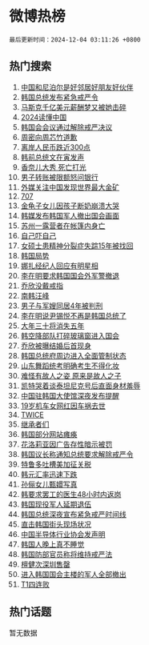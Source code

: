 # 微博热榜

`最后更新时间：2024-12-04 03:11:26 +0800`

## 热门搜索

1. [中国和尼泊尔是好邻居好朋友好伙伴](https://m.weibo.cn/search?containerid=100103type%3D1%26t%3D10%26q%3D%23%E4%B8%AD%E5%9B%BD%E5%92%8C%E5%B0%BC%E6%B3%8A%E5%B0%94%E6%98%AF%E5%A5%BD%E9%82%BB%E5%B1%85%E5%A5%BD%E6%9C%8B%E5%8F%8B%E5%A5%BD%E4%BC%99%E4%BC%B4%23&stream_entry_id=51&isnewpage=1&extparam=seat%3D1%26pos%3D0%26c_type%3D51%26cate%3D10103%26filter_type%3Drealtimehot%26q%3D%2523%25E4%25B8%25AD%25E5%259B%25BD%25E5%2592%258C%25E5%25B0%25BC%25E6%25B3%258A%25E5%25B0%2594%25E6%2598%25AF%25E5%25A5%25BD%25E9%2582%25BB%25E5%25B1%2585%25E5%25A5%25BD%25E6%259C%258B%25E5%258F%258B%25E5%25A5%25BD%25E4%25BC%2599%25E4%25BC%25B4%2523%26dgr%3D0%26stream_entry_id%3D51%26display_time%3D1733253085%26pre_seqid%3D173325308519104151570147)
1. [韩国总统发布紧急戒严令](https://m.weibo.cn/search?containerid=100103type%3D1%26t%3D10%26q%3D%23%E9%9F%A9%E5%9B%BD%E6%80%BB%E7%BB%9F%E5%8F%91%E5%B8%83%E7%B4%A7%E6%80%A5%E6%88%92%E4%B8%A5%E4%BB%A4%23&stream_entry_id=31&isnewpage=1&extparam=seat%3D1%26lcate%3D5001%26cate%3D5001%26q%3D%2523%25E9%259F%25A9%25E5%259B%25BD%25E6%2580%25BB%25E7%25BB%259F%25E5%258F%2591%25E5%25B8%2583%25E7%25B4%25A7%25E6%2580%25A5%25E6%2588%2592%25E4%25B8%25A5%25E4%25BB%25A4%2523%26dgr%3D0%26stream_entry_id%3D31%26flag%3D16%26c_type%3D31%26band_rank%3D1%26realpos%3D1%26filter_type%3Drealtimehot%26pos%3D0%26display_time%3D1733253085%26pre_seqid%3D173325308519104151570147)
1. [马斯克千亿美元薪酬梦又被她击碎](https://m.weibo.cn/search?containerid=100103type%3D1%26t%3D10%26q%3D%23%E9%A9%AC%E6%96%AF%E5%85%8B%E5%8D%83%E4%BA%BF%E7%BE%8E%E5%85%83%E8%96%AA%E9%85%AC%E6%A2%A6%E5%8F%88%E8%A2%AB%E5%A5%B9%E5%87%BB%E7%A2%8E%23&stream_entry_id=31&isnewpage=1&extparam=seat%3D1%26lcate%3D5001%26cate%3D5001%26q%3D%2523%25E9%25A9%25AC%25E6%2596%25AF%25E5%2585%258B%25E5%258D%2583%25E4%25BA%25BF%25E7%25BE%258E%25E5%2585%2583%25E8%2596%25AA%25E9%2585%25AC%25E6%25A2%25A6%25E5%258F%2588%25E8%25A2%25AB%25E5%25A5%25B9%25E5%2587%25BB%25E7%25A2%258E%2523%26dgr%3D0%26stream_entry_id%3D31%26flag%3D0%26c_type%3D31%26band_rank%3D2%26realpos%3D2%26filter_type%3Drealtimehot%26pos%3D1%26display_time%3D1733253085%26pre_seqid%3D173325308519104151570147)
1. [2024读懂中国](https://m.weibo.cn/search?containerid=100103type%3D1%26t%3D10%26q%3D%232024%E8%AF%BB%E6%87%82%E4%B8%AD%E5%9B%BD%23&stream_entry_id=31&isnewpage=1&extparam=seat%3D1%26lcate%3D5001%26cate%3D5001%26q%3D%25232024%25E8%25AF%25BB%25E6%2587%2582%25E4%25B8%25AD%25E5%259B%25BD%2523%26dgr%3D0%26stream_entry_id%3D31%26flag%3D0%26c_type%3D31%26band_rank%3D3%26realpos%3D3%26filter_type%3Drealtimehot%26pos%3D2%26display_time%3D1733253085%26pre_seqid%3D173325308519104151570147)
1. [韩国会会议通过解除戒严决议](https://m.weibo.cn/search?containerid=100103type%3D1%26t%3D10%26q%3D%23%E9%9F%A9%E5%9B%BD%E4%BC%9A%E4%BC%9A%E8%AE%AE%E9%80%9A%E8%BF%87%E8%A7%A3%E9%99%A4%E6%88%92%E4%B8%A5%E5%86%B3%E8%AE%AE%23&stream_entry_id=31&isnewpage=1&extparam=seat%3D1%26lcate%3D5001%26cate%3D5001%26q%3D%2523%25E9%259F%25A9%25E5%259B%25BD%25E4%25BC%259A%25E4%25BC%259A%25E8%25AE%25AE%25E9%2580%259A%25E8%25BF%2587%25E8%25A7%25A3%25E9%2599%25A4%25E6%2588%2592%25E4%25B8%25A5%25E5%2586%25B3%25E8%25AE%25AE%2523%26dgr%3D0%26stream_entry_id%3D31%26flag%3D0%26c_type%3D31%26band_rank%3D4%26realpos%3D4%26filter_type%3Drealtimehot%26pos%3D3%26display_time%3D1733253085%26pre_seqid%3D173325308519104151570147)
1. [周密向周芯竹道歉](https://m.weibo.cn/search?containerid=100103type%3D1%26t%3D10%26q%3D%23%E5%91%A8%E5%AF%86%E5%90%91%E5%91%A8%E8%8A%AF%E7%AB%B9%E9%81%93%E6%AD%89%23&stream_entry_id=31&isnewpage=1&extparam=seat%3D1%26lcate%3D5001%26cate%3D5001%26q%3D%2523%25E5%2591%25A8%25E5%25AF%2586%25E5%2590%2591%25E5%2591%25A8%25E8%258A%25AF%25E7%25AB%25B9%25E9%2581%2593%25E6%25AD%2589%2523%26dgr%3D0%26stream_entry_id%3D31%26flag%3D0%26c_type%3D31%26band_rank%3D5%26realpos%3D5%26filter_type%3Drealtimehot%26pos%3D4%26display_time%3D1733253085%26pre_seqid%3D173325308519104151570147)
1. [离岸人民币跌近300点](https://m.weibo.cn/search?containerid=100103type%3D1%26t%3D10%26q%3D%23%E7%A6%BB%E5%B2%B8%E4%BA%BA%E6%B0%91%E5%B8%81%E8%B7%8C%E8%BF%91300%E7%82%B9%23&stream_entry_id=31&isnewpage=1&extparam=seat%3D1%26lcate%3D5001%26cate%3D5001%26q%3D%2523%25E7%25A6%25BB%25E5%25B2%25B8%25E4%25BA%25BA%25E6%25B0%2591%25E5%25B8%2581%25E8%25B7%258C%25E8%25BF%2591300%25E7%2582%25B9%2523%26dgr%3D0%26stream_entry_id%3D31%26flag%3D1%26c_type%3D31%26band_rank%3D6%26realpos%3D6%26filter_type%3Drealtimehot%26pos%3D5%26display_time%3D1733253085%26pre_seqid%3D173325308519104151570147)
1. [韩前总统文在寅发声](https://m.weibo.cn/search?containerid=100103type%3D1%26t%3D10%26q%3D%23%E9%9F%A9%E5%89%8D%E6%80%BB%E7%BB%9F%E6%96%87%E5%9C%A8%E5%AF%85%E5%8F%91%E5%A3%B0%23&stream_entry_id=31&isnewpage=1&extparam=seat%3D1%26lcate%3D5001%26cate%3D5001%26q%3D%2523%25E9%259F%25A9%25E5%2589%258D%25E6%2580%25BB%25E7%25BB%259F%25E6%2596%2587%25E5%259C%25A8%25E5%25AF%2585%25E5%258F%2591%25E5%25A3%25B0%2523%26dgr%3D0%26stream_entry_id%3D31%26flag%3D2%26c_type%3D31%26band_rank%3D7%26realpos%3D7%26filter_type%3Drealtimehot%26pos%3D6%26display_time%3D1733253085%26pre_seqid%3D173325308519104151570147)
1. [香奈儿大秀 死亡打光](https://m.weibo.cn/search?containerid=100103type%3D1%26t%3D10%26q%3D%E9%A6%99%E5%A5%88%E5%84%BF%E5%A4%A7%E7%A7%80+%E6%AD%BB%E4%BA%A1%E6%89%93%E5%85%89&stream_entry_id=31&isnewpage=1&extparam=seat%3D1%26lcate%3D5001%26cate%3D5001%26q%3D%25E9%25A6%2599%25E5%25A5%2588%25E5%2584%25BF%25E5%25A4%25A7%25E7%25A7%2580%2520%25E6%25AD%25BB%25E4%25BA%25A1%25E6%2589%2593%25E5%2585%2589%26dgr%3D0%26stream_entry_id%3D31%26flag%3D0%26c_type%3D31%26band_rank%3D8%26realpos%3D8%26filter_type%3Drealtimehot%26pos%3D7%26display_time%3D1733253085%26pre_seqid%3D173325308519104151570147)
1. [男子转账被限额怒问银行](https://m.weibo.cn/search?containerid=100103type%3D1%26t%3D10%26q%3D%23%E7%94%B7%E5%AD%90%E8%BD%AC%E8%B4%A6%E8%A2%AB%E9%99%90%E9%A2%9D%E6%80%92%E9%97%AE%E9%93%B6%E8%A1%8C%23&stream_entry_id=31&isnewpage=1&extparam=seat%3D1%26lcate%3D5001%26cate%3D5001%26q%3D%2523%25E7%2594%25B7%25E5%25AD%2590%25E8%25BD%25AC%25E8%25B4%25A6%25E8%25A2%25AB%25E9%2599%2590%25E9%25A2%259D%25E6%2580%2592%25E9%2597%25AE%25E9%2593%25B6%25E8%25A1%258C%2523%26dgr%3D0%26stream_entry_id%3D31%26flag%3D0%26c_type%3D31%26band_rank%3D9%26realpos%3D9%26filter_type%3Drealtimehot%26pos%3D8%26display_time%3D1733253085%26pre_seqid%3D173325308519104151570147)
1. [外媒关注中国发现世界最大金矿](https://m.weibo.cn/search?containerid=100103type%3D1%26t%3D10%26q%3D%23%E5%A4%96%E5%AA%92%E5%85%B3%E6%B3%A8%E4%B8%AD%E5%9B%BD%E5%8F%91%E7%8E%B0%E4%B8%96%E7%95%8C%E6%9C%80%E5%A4%A7%E9%87%91%E7%9F%BF%23&stream_entry_id=31&isnewpage=1&extparam=seat%3D1%26lcate%3D5001%26cate%3D5001%26q%3D%2523%25E5%25A4%2596%25E5%25AA%2592%25E5%2585%25B3%25E6%25B3%25A8%25E4%25B8%25AD%25E5%259B%25BD%25E5%258F%2591%25E7%258E%25B0%25E4%25B8%2596%25E7%2595%258C%25E6%259C%2580%25E5%25A4%25A7%25E9%2587%2591%25E7%259F%25BF%2523%26dgr%3D0%26stream_entry_id%3D31%26flag%3D0%26c_type%3D31%26band_rank%3D10%26realpos%3D10%26filter_type%3Drealtimehot%26pos%3D9%26display_time%3D1733253085%26pre_seqid%3D173325308519104151570147)
1. [707](https://m.weibo.cn/search?containerid=100103type%3D1%26t%3D10%26q%3D707&stream_entry_id=31&isnewpage=1&extparam=seat%3D1%26lcate%3D5001%26cate%3D5001%26q%3D707%26dgr%3D0%26stream_entry_id%3D31%26flag%3D2%26c_type%3D31%26band_rank%3D11%26realpos%3D11%26filter_type%3Drealtimehot%26pos%3D10%26display_time%3D1733253085%26pre_seqid%3D173325308519104151570147)
1. [金龟子女儿因孩子断奶崩溃大哭](https://m.weibo.cn/search?containerid=100103type%3D1%26t%3D10%26q%3D%23%E9%87%91%E9%BE%9F%E5%AD%90%E5%A5%B3%E5%84%BF%E5%9B%A0%E5%AD%A9%E5%AD%90%E6%96%AD%E5%A5%B6%E5%B4%A9%E6%BA%83%E5%A4%A7%E5%93%AD%23&stream_entry_id=31&isnewpage=1&extparam=seat%3D1%26lcate%3D5001%26cate%3D5001%26q%3D%2523%25E9%2587%2591%25E9%25BE%259F%25E5%25AD%2590%25E5%25A5%25B3%25E5%2584%25BF%25E5%259B%25A0%25E5%25AD%25A9%25E5%25AD%2590%25E6%2596%25AD%25E5%25A5%25B6%25E5%25B4%25A9%25E6%25BA%2583%25E5%25A4%25A7%25E5%2593%25AD%2523%26dgr%3D0%26stream_entry_id%3D31%26flag%3D0%26c_type%3D31%26band_rank%3D12%26realpos%3D12%26filter_type%3Drealtimehot%26pos%3D11%26display_time%3D1733253085%26pre_seqid%3D173325308519104151570147)
1. [韩媒发布韩国军人撤出国会画面](https://m.weibo.cn/search?containerid=100103type%3D1%26t%3D10%26q%3D%23%E9%9F%A9%E5%AA%92%E5%8F%91%E5%B8%83%E9%9F%A9%E5%9B%BD%E5%86%9B%E4%BA%BA%E6%92%A4%E5%87%BA%E5%9B%BD%E4%BC%9A%E7%94%BB%E9%9D%A2%23&stream_entry_id=31&isnewpage=1&extparam=seat%3D1%26lcate%3D5001%26cate%3D5001%26q%3D%2523%25E9%259F%25A9%25E5%25AA%2592%25E5%258F%2591%25E5%25B8%2583%25E9%259F%25A9%25E5%259B%25BD%25E5%2586%259B%25E4%25BA%25BA%25E6%2592%25A4%25E5%2587%25BA%25E5%259B%25BD%25E4%25BC%259A%25E7%2594%25BB%25E9%259D%25A2%2523%26dgr%3D0%26stream_entry_id%3D31%26flag%3D2%26c_type%3D31%26band_rank%3D13%26realpos%3D13%26filter_type%3Drealtimehot%26pos%3D12%26display_time%3D1733253085%26pre_seqid%3D173325308519104151570147)
1. [苏州一露营者在帐篷内身亡](https://m.weibo.cn/search?containerid=100103type%3D1%26t%3D10%26q%3D%23%E8%8B%8F%E5%B7%9E%E4%B8%80%E9%9C%B2%E8%90%A5%E8%80%85%E5%9C%A8%E5%B8%90%E7%AF%B7%E5%86%85%E8%BA%AB%E4%BA%A1%23&stream_entry_id=31&isnewpage=1&extparam=seat%3D1%26lcate%3D5001%26cate%3D5001%26q%3D%2523%25E8%258B%258F%25E5%25B7%259E%25E4%25B8%2580%25E9%259C%25B2%25E8%2590%25A5%25E8%2580%2585%25E5%259C%25A8%25E5%25B8%2590%25E7%25AF%25B7%25E5%2586%2585%25E8%25BA%25AB%25E4%25BA%25A1%2523%26dgr%3D0%26stream_entry_id%3D31%26flag%3D0%26c_type%3D31%26band_rank%3D14%26realpos%3D14%26filter_type%3Drealtimehot%26pos%3D13%26display_time%3D1733253085%26pre_seqid%3D173325308519104151570147)
1. [自己吓自己](https://m.weibo.cn/search?containerid=100103type%3D1%26t%3D10%26q%3D%E8%87%AA%E5%B7%B1%E5%90%93%E8%87%AA%E5%B7%B1&stream_entry_id=31&isnewpage=1&extparam=seat%3D1%26lcate%3D5001%26cate%3D5001%26q%3D%25E8%2587%25AA%25E5%25B7%25B1%25E5%2590%2593%25E8%2587%25AA%25E5%25B7%25B1%26dgr%3D0%26stream_entry_id%3D31%26flag%3D2%26c_type%3D31%26band_rank%3D15%26realpos%3D15%26filter_type%3Drealtimehot%26pos%3D14%26display_time%3D1733253085%26pre_seqid%3D173325308519104151570147)
1. [女硕士患精神分裂症失踪15年被找回](https://m.weibo.cn/search?containerid=100103type%3D1%26t%3D10%26q%3D%23%E5%A5%B3%E7%A1%95%E5%A3%AB%E6%82%A3%E7%B2%BE%E7%A5%9E%E5%88%86%E8%A3%82%E7%97%87%E5%A4%B1%E8%B8%AA15%E5%B9%B4%E8%A2%AB%E6%89%BE%E5%9B%9E%23&stream_entry_id=31&isnewpage=1&extparam=seat%3D1%26lcate%3D5001%26cate%3D5001%26q%3D%2523%25E5%25A5%25B3%25E7%25A1%2595%25E5%25A3%25AB%25E6%2582%25A3%25E7%25B2%25BE%25E7%25A5%259E%25E5%2588%2586%25E8%25A3%2582%25E7%2597%2587%25E5%25A4%25B1%25E8%25B8%25AA15%25E5%25B9%25B4%25E8%25A2%25AB%25E6%2589%25BE%25E5%259B%259E%2523%26dgr%3D0%26stream_entry_id%3D31%26flag%3D0%26c_type%3D31%26band_rank%3D16%26realpos%3D16%26filter_type%3Drealtimehot%26pos%3D15%26display_time%3D1733253085%26pre_seqid%3D173325308519104151570147)
1. [韩国局势](https://m.weibo.cn/search?containerid=100103type%3D1%26t%3D10%26q%3D%23%E9%9F%A9%E5%9B%BD%E5%B1%80%E5%8A%BF%23&stream_entry_id=31&isnewpage=1&extparam=seat%3D1%26lcate%3D5001%26cate%3D5001%26q%3D%2523%25E9%259F%25A9%25E5%259B%25BD%25E5%25B1%2580%25E5%258A%25BF%2523%26dgr%3D0%26stream_entry_id%3D31%26flag%3D0%26c_type%3D31%26band_rank%3D17%26realpos%3D17%26filter_type%3Drealtimehot%26pos%3D16%26display_time%3D1733253085%26pre_seqid%3D173325308519104151570147)
1. [娜扎经纪人回应有明星相](https://m.weibo.cn/search?containerid=100103type%3D1%26t%3D10%26q%3D%23%E5%A8%9C%E6%89%8E%E7%BB%8F%E7%BA%AA%E4%BA%BA%E5%9B%9E%E5%BA%94%E6%9C%89%E6%98%8E%E6%98%9F%E7%9B%B8%23&stream_entry_id=31&isnewpage=1&extparam=seat%3D1%26lcate%3D5001%26cate%3D5001%26q%3D%2523%25E5%25A8%259C%25E6%2589%258E%25E7%25BB%258F%25E7%25BA%25AA%25E4%25BA%25BA%25E5%259B%259E%25E5%25BA%2594%25E6%259C%2589%25E6%2598%258E%25E6%2598%259F%25E7%259B%25B8%2523%26dgr%3D0%26stream_entry_id%3D31%26flag%3D0%26c_type%3D31%26band_rank%3D18%26realpos%3D18%26filter_type%3Drealtimehot%26pos%3D17%26display_time%3D1733253085%26pre_seqid%3D173325308519104151570147)
1. [李在明要求韩国国会外军警撤退](https://m.weibo.cn/search?containerid=100103type%3D1%26t%3D10%26q%3D%23%E6%9D%8E%E5%9C%A8%E6%98%8E%E8%A6%81%E6%B1%82%E9%9F%A9%E5%9B%BD%E5%9B%BD%E4%BC%9A%E5%A4%96%E5%86%9B%E8%AD%A6%E6%92%A4%E9%80%80%23&stream_entry_id=31&isnewpage=1&extparam=seat%3D1%26lcate%3D5001%26cate%3D5001%26q%3D%2523%25E6%259D%258E%25E5%259C%25A8%25E6%2598%258E%25E8%25A6%2581%25E6%25B1%2582%25E9%259F%25A9%25E5%259B%25BD%25E5%259B%25BD%25E4%25BC%259A%25E5%25A4%2596%25E5%2586%259B%25E8%25AD%25A6%25E6%2592%25A4%25E9%2580%2580%2523%26dgr%3D0%26stream_entry_id%3D31%26flag%3D0%26c_type%3D31%26band_rank%3D19%26realpos%3D19%26filter_type%3Drealtimehot%26pos%3D18%26display_time%3D1733253085%26pre_seqid%3D173325308519104151570147)
1. [乔欣没戴戒指](https://m.weibo.cn/search?containerid=100103type%3D1%26t%3D10%26q%3D%23%E4%B9%94%E6%AC%A3%E6%B2%A1%E6%88%B4%E6%88%92%E6%8C%87%23&stream_entry_id=31&isnewpage=1&extparam=seat%3D1%26lcate%3D5001%26cate%3D5001%26q%3D%2523%25E4%25B9%2594%25E6%25AC%25A3%25E6%25B2%25A1%25E6%2588%25B4%25E6%2588%2592%25E6%258C%2587%2523%26dgr%3D0%26stream_entry_id%3D31%26flag%3D1%26c_type%3D31%26band_rank%3D20%26realpos%3D20%26filter_type%3Drealtimehot%26pos%3D19%26display_time%3D1733253085%26pre_seqid%3D173325308519104151570147)
1. [南韩汪峰](https://m.weibo.cn/search?containerid=100103type%3D1%26t%3D10%26q%3D%E5%8D%97%E9%9F%A9%E6%B1%AA%E5%B3%B0&stream_entry_id=31&isnewpage=1&extparam=seat%3D1%26lcate%3D5001%26cate%3D5001%26q%3D%25E5%258D%2597%25E9%259F%25A9%25E6%25B1%25AA%25E5%25B3%25B0%26dgr%3D0%26stream_entry_id%3D31%26flag%3D2%26c_type%3D31%26band_rank%3D21%26realpos%3D21%26filter_type%3Drealtimehot%26pos%3D20%26display_time%3D1733253085%26pre_seqid%3D173325308519104151570147)
1. [男子与军嫂同居4年被判刑](https://m.weibo.cn/search?containerid=100103type%3D1%26t%3D10%26q%3D%23%E7%94%B7%E5%AD%90%E4%B8%8E%E5%86%9B%E5%AB%82%E5%90%8C%E5%B1%854%E5%B9%B4%E8%A2%AB%E5%88%A4%E5%88%91%23&stream_entry_id=31&isnewpage=1&extparam=seat%3D1%26lcate%3D5001%26cate%3D5001%26q%3D%2523%25E7%2594%25B7%25E5%25AD%2590%25E4%25B8%258E%25E5%2586%259B%25E5%25AB%2582%25E5%2590%258C%25E5%25B1%25854%25E5%25B9%25B4%25E8%25A2%25AB%25E5%2588%25A4%25E5%2588%2591%2523%26dgr%3D0%26stream_entry_id%3D31%26flag%3D0%26c_type%3D31%26band_rank%3D22%26realpos%3D22%26filter_type%3Drealtimehot%26pos%3D21%26display_time%3D1733253085%26pre_seqid%3D173325308519104151570147)
1. [李在明说尹锡悦不再是韩国总统了](https://m.weibo.cn/search?containerid=100103type%3D1%26t%3D10%26q%3D%23%E6%9D%8E%E5%9C%A8%E6%98%8E%E8%AF%B4%E5%B0%B9%E9%94%A1%E6%82%A6%E4%B8%8D%E5%86%8D%E6%98%AF%E9%9F%A9%E5%9B%BD%E6%80%BB%E7%BB%9F%E4%BA%86%23&stream_entry_id=31&isnewpage=1&extparam=seat%3D1%26lcate%3D5001%26cate%3D5001%26q%3D%2523%25E6%259D%258E%25E5%259C%25A8%25E6%2598%258E%25E8%25AF%25B4%25E5%25B0%25B9%25E9%2594%25A1%25E6%2582%25A6%25E4%25B8%258D%25E5%2586%258D%25E6%2598%25AF%25E9%259F%25A9%25E5%259B%25BD%25E6%2580%25BB%25E7%25BB%259F%25E4%25BA%2586%2523%26dgr%3D0%26stream_entry_id%3D31%26flag%3D0%26c_type%3D31%26band_rank%3D23%26realpos%3D23%26filter_type%3Drealtimehot%26pos%3D22%26display_time%3D1733253085%26pre_seqid%3D173325308519104151570147)
1. [大年三十将消失五年](https://m.weibo.cn/search?containerid=100103type%3D1%26t%3D10%26q%3D%23%E5%A4%A7%E5%B9%B4%E4%B8%89%E5%8D%81%E5%B0%86%E6%B6%88%E5%A4%B1%E4%BA%94%E5%B9%B4%23&stream_entry_id=31&isnewpage=1&extparam=seat%3D1%26lcate%3D5001%26cate%3D5001%26q%3D%2523%25E5%25A4%25A7%25E5%25B9%25B4%25E4%25B8%2589%25E5%258D%2581%25E5%25B0%2586%25E6%25B6%2588%25E5%25A4%25B1%25E4%25BA%2594%25E5%25B9%25B4%2523%26dgr%3D0%26stream_entry_id%3D31%26flag%3D0%26c_type%3D31%26band_rank%3D24%26realpos%3D24%26filter_type%3Drealtimehot%26pos%3D23%26display_time%3D1733253085%26pre_seqid%3D173325308519104151570147)
1. [韩空降部队打碎玻璃窗进入国会](https://m.weibo.cn/search?containerid=100103type%3D1%26t%3D10%26q%3D%23%E9%9F%A9%E7%A9%BA%E9%99%8D%E9%83%A8%E9%98%9F%E6%89%93%E7%A2%8E%E7%8E%BB%E7%92%83%E7%AA%97%E8%BF%9B%E5%85%A5%E5%9B%BD%E4%BC%9A%23&stream_entry_id=31&isnewpage=1&extparam=seat%3D1%26lcate%3D5001%26cate%3D5001%26q%3D%2523%25E9%259F%25A9%25E7%25A9%25BA%25E9%2599%258D%25E9%2583%25A8%25E9%2598%259F%25E6%2589%2593%25E7%25A2%258E%25E7%258E%25BB%25E7%2592%2583%25E7%25AA%2597%25E8%25BF%259B%25E5%2585%25A5%25E5%259B%25BD%25E4%25BC%259A%2523%26dgr%3D0%26stream_entry_id%3D31%26flag%3D0%26c_type%3D31%26band_rank%3D25%26realpos%3D25%26filter_type%3Drealtimehot%26pos%3D24%26display_time%3D1733253085%26pre_seqid%3D173325308519104151570147)
1. [乔欣被曝结婚后首现身](https://m.weibo.cn/search?containerid=100103type%3D1%26t%3D10%26q%3D%23%E4%B9%94%E6%AC%A3%E8%A2%AB%E6%9B%9D%E7%BB%93%E5%A9%9A%E5%90%8E%E9%A6%96%E7%8E%B0%E8%BA%AB%23&stream_entry_id=31&isnewpage=1&extparam=seat%3D1%26lcate%3D5001%26cate%3D5001%26q%3D%2523%25E4%25B9%2594%25E6%25AC%25A3%25E8%25A2%25AB%25E6%259B%259D%25E7%25BB%2593%25E5%25A9%259A%25E5%2590%258E%25E9%25A6%2596%25E7%258E%25B0%25E8%25BA%25AB%2523%26dgr%3D0%26stream_entry_id%3D31%26flag%3D0%26c_type%3D31%26band_rank%3D26%26realpos%3D26%26filter_type%3Drealtimehot%26pos%3D25%26display_time%3D1733253085%26pre_seqid%3D173325308519104151570147)
1. [韩国总统府周边进入全面管制状态](https://m.weibo.cn/search?containerid=100103type%3D1%26t%3D10%26q%3D%23%E9%9F%A9%E5%9B%BD%E6%80%BB%E7%BB%9F%E5%BA%9C%E5%91%A8%E8%BE%B9%E8%BF%9B%E5%85%A5%E5%85%A8%E9%9D%A2%E7%AE%A1%E5%88%B6%E7%8A%B6%E6%80%81%23&stream_entry_id=31&isnewpage=1&extparam=seat%3D1%26lcate%3D5001%26cate%3D5001%26q%3D%2523%25E9%259F%25A9%25E5%259B%25BD%25E6%2580%25BB%25E7%25BB%259F%25E5%25BA%259C%25E5%2591%25A8%25E8%25BE%25B9%25E8%25BF%259B%25E5%2585%25A5%25E5%2585%25A8%25E9%259D%25A2%25E7%25AE%25A1%25E5%2588%25B6%25E7%258A%25B6%25E6%2580%2581%2523%26dgr%3D0%26stream_entry_id%3D31%26flag%3D0%26c_type%3D31%26band_rank%3D27%26realpos%3D27%26filter_type%3Drealtimehot%26pos%3D26%26display_time%3D1733253085%26pre_seqid%3D173325308519104151570147)
1. [山东舞蹈统考明确考生不得化妆](https://m.weibo.cn/search?containerid=100103type%3D1%26t%3D10%26q%3D%23%E5%B1%B1%E4%B8%9C%E8%88%9E%E8%B9%88%E7%BB%9F%E8%80%83%E6%98%8E%E7%A1%AE%E8%80%83%E7%94%9F%E4%B8%8D%E5%BE%97%E5%8C%96%E5%A6%86%23&stream_entry_id=31&isnewpage=1&extparam=seat%3D1%26lcate%3D5001%26cate%3D5001%26q%3D%2523%25E5%25B1%25B1%25E4%25B8%259C%25E8%2588%259E%25E8%25B9%2588%25E7%25BB%259F%25E8%2580%2583%25E6%2598%258E%25E7%25A1%25AE%25E8%2580%2583%25E7%2594%259F%25E4%25B8%258D%25E5%25BE%2597%25E5%258C%2596%25E5%25A6%2586%2523%26dgr%3D0%26stream_entry_id%3D31%26flag%3D1%26c_type%3D31%26band_rank%3D28%26realpos%3D28%26filter_type%3Drealtimehot%26pos%3D27%26display_time%3D1733253085%26pre_seqid%3D173325308519104151570147)
1. [难怪有故人之姿 原来是故人之子](https://m.weibo.cn/search?containerid=100103type%3D1%26t%3D10%26q%3D%E9%9A%BE%E6%80%AA%E6%9C%89%E6%95%85%E4%BA%BA%E4%B9%8B%E5%A7%BF+%E5%8E%9F%E6%9D%A5%E6%98%AF%E6%95%85%E4%BA%BA%E4%B9%8B%E5%AD%90&stream_entry_id=31&isnewpage=1&extparam=seat%3D1%26lcate%3D5001%26cate%3D5001%26q%3D%25E9%259A%25BE%25E6%2580%25AA%25E6%259C%2589%25E6%2595%2585%25E4%25BA%25BA%25E4%25B9%258B%25E5%25A7%25BF%2520%25E5%258E%259F%25E6%259D%25A5%25E6%2598%25AF%25E6%2595%2585%25E4%25BA%25BA%25E4%25B9%258B%25E5%25AD%2590%26dgr%3D0%26stream_entry_id%3D31%26flag%3D0%26c_type%3D31%26band_rank%3D29%26realpos%3D29%26filter_type%3Drealtimehot%26pos%3D28%26display_time%3D1733253085%26pre_seqid%3D173325308519104151570147)
1. [凯特哭着谈泰坦尼克号后直面身材羞辱](https://m.weibo.cn/search?containerid=100103type%3D1%26t%3D10%26q%3D%23%E5%87%AF%E7%89%B9%E5%93%AD%E7%9D%80%E8%B0%88%E6%B3%B0%E5%9D%A6%E5%B0%BC%E5%85%8B%E5%8F%B7%E5%90%8E%E7%9B%B4%E9%9D%A2%E8%BA%AB%E6%9D%90%E7%BE%9E%E8%BE%B1%23&stream_entry_id=31&isnewpage=1&extparam=seat%3D1%26lcate%3D5001%26cate%3D5001%26q%3D%2523%25E5%2587%25AF%25E7%2589%25B9%25E5%2593%25AD%25E7%259D%2580%25E8%25B0%2588%25E6%25B3%25B0%25E5%259D%25A6%25E5%25B0%25BC%25E5%2585%258B%25E5%258F%25B7%25E5%2590%258E%25E7%259B%25B4%25E9%259D%25A2%25E8%25BA%25AB%25E6%259D%2590%25E7%25BE%259E%25E8%25BE%25B1%2523%26dgr%3D0%26stream_entry_id%3D31%26flag%3D0%26c_type%3D31%26band_rank%3D30%26realpos%3D30%26filter_type%3Drealtimehot%26pos%3D29%26display_time%3D1733253085%26pre_seqid%3D173325308519104151570147)
1. [中国驻韩国大使馆深夜发布提醒](https://m.weibo.cn/search?containerid=100103type%3D1%26t%3D10%26q%3D%23%E4%B8%AD%E5%9B%BD%E9%A9%BB%E9%9F%A9%E5%9B%BD%E5%A4%A7%E4%BD%BF%E9%A6%86%E6%B7%B1%E5%A4%9C%E5%8F%91%E5%B8%83%E6%8F%90%E9%86%92%23&stream_entry_id=31&isnewpage=1&extparam=seat%3D1%26lcate%3D5001%26cate%3D5001%26q%3D%2523%25E4%25B8%25AD%25E5%259B%25BD%25E9%25A9%25BB%25E9%259F%25A9%25E5%259B%25BD%25E5%25A4%25A7%25E4%25BD%25BF%25E9%25A6%2586%25E6%25B7%25B1%25E5%25A4%259C%25E5%258F%2591%25E5%25B8%2583%25E6%258F%2590%25E9%2586%2592%2523%26dgr%3D0%26stream_entry_id%3D31%26flag%3D0%26c_type%3D31%26band_rank%3D31%26realpos%3D31%26filter_type%3Drealtimehot%26pos%3D30%26display_time%3D1733253085%26pre_seqid%3D173325308519104151570147)
1. [19岁机车女网红因车祸去世](https://m.weibo.cn/search?containerid=100103type%3D1%26t%3D10%26q%3D%2319%E5%B2%81%E6%9C%BA%E8%BD%A6%E5%A5%B3%E7%BD%91%E7%BA%A2%E5%9B%A0%E8%BD%A6%E7%A5%B8%E5%8E%BB%E4%B8%96%23&stream_entry_id=31&isnewpage=1&extparam=seat%3D1%26lcate%3D5001%26cate%3D5001%26q%3D%252319%25E5%25B2%2581%25E6%259C%25BA%25E8%25BD%25A6%25E5%25A5%25B3%25E7%25BD%2591%25E7%25BA%25A2%25E5%259B%25A0%25E8%25BD%25A6%25E7%25A5%25B8%25E5%258E%25BB%25E4%25B8%2596%2523%26dgr%3D0%26stream_entry_id%3D31%26flag%3D0%26c_type%3D31%26band_rank%3D32%26realpos%3D32%26filter_type%3Drealtimehot%26pos%3D31%26display_time%3D1733253085%26pre_seqid%3D173325308519104151570147)
1. [TWICE](https://m.weibo.cn/search?containerid=100103type%3D1%26t%3D10%26q%3DTWICE&stream_entry_id=31&isnewpage=1&extparam=seat%3D1%26lcate%3D5001%26cate%3D5001%26q%3DTWICE%26dgr%3D0%26stream_entry_id%3D31%26flag%3D0%26c_type%3D31%26band_rank%3D33%26realpos%3D33%26filter_type%3Drealtimehot%26pos%3D32%26display_time%3D1733253085%26pre_seqid%3D173325308519104151570147)
1. [继承者们](https://m.weibo.cn/search?containerid=100103type%3D1%26t%3D10%26q%3D%E7%BB%A7%E6%89%BF%E8%80%85%E4%BB%AC&stream_entry_id=31&isnewpage=1&extparam=seat%3D1%26lcate%3D5001%26cate%3D5001%26q%3D%25E7%25BB%25A7%25E6%2589%25BF%25E8%2580%2585%25E4%25BB%25AC%26dgr%3D0%26stream_entry_id%3D31%26flag%3D0%26c_type%3D31%26band_rank%3D34%26realpos%3D34%26filter_type%3Drealtimehot%26pos%3D33%26display_time%3D1733253085%26pre_seqid%3D173325308519104151570147)
1. [韩国部分网站瘫痪](https://m.weibo.cn/search?containerid=100103type%3D1%26t%3D10%26q%3D%23%E9%9F%A9%E5%9B%BD%E9%83%A8%E5%88%86%E7%BD%91%E7%AB%99%E7%98%AB%E7%97%AA%23&stream_entry_id=31&isnewpage=1&extparam=seat%3D1%26lcate%3D5001%26cate%3D5001%26q%3D%2523%25E9%259F%25A9%25E5%259B%25BD%25E9%2583%25A8%25E5%2588%2586%25E7%25BD%2591%25E7%25AB%2599%25E7%2598%25AB%25E7%2597%25AA%2523%26dgr%3D0%26stream_entry_id%3D31%26flag%3D0%26c_type%3D31%26band_rank%3D35%26realpos%3D35%26filter_type%3Drealtimehot%26pos%3D34%26display_time%3D1733253085%26pre_seqid%3D173325308519104151570147)
1. [花洛莉亚因广告存性暗示被罚](https://m.weibo.cn/search?containerid=100103type%3D1%26t%3D10%26q%3D%23%E8%8A%B1%E6%B4%9B%E8%8E%89%E4%BA%9A%E5%9B%A0%E5%B9%BF%E5%91%8A%E5%AD%98%E6%80%A7%E6%9A%97%E7%A4%BA%E8%A2%AB%E7%BD%9A%23&stream_entry_id=31&isnewpage=1&extparam=seat%3D1%26lcate%3D5001%26cate%3D5001%26q%3D%2523%25E8%258A%25B1%25E6%25B4%259B%25E8%258E%2589%25E4%25BA%259A%25E5%259B%25A0%25E5%25B9%25BF%25E5%2591%258A%25E5%25AD%2598%25E6%2580%25A7%25E6%259A%2597%25E7%25A4%25BA%25E8%25A2%25AB%25E7%25BD%259A%2523%26dgr%3D0%26stream_entry_id%3D31%26flag%3D1%26c_type%3D31%26band_rank%3D36%26realpos%3D36%26filter_type%3Drealtimehot%26pos%3D35%26display_time%3D1733253085%26pre_seqid%3D173325308519104151570147)
1. [韩国议长称通知总统要求解除戒严令](https://m.weibo.cn/search?containerid=100103type%3D1%26t%3D10%26q%3D%23%E9%9F%A9%E5%9B%BD%E8%AE%AE%E9%95%BF%E7%A7%B0%E9%80%9A%E7%9F%A5%E6%80%BB%E7%BB%9F%E8%A6%81%E6%B1%82%E8%A7%A3%E9%99%A4%E6%88%92%E4%B8%A5%E4%BB%A4%23&stream_entry_id=31&isnewpage=1&extparam=seat%3D1%26lcate%3D5001%26cate%3D5001%26q%3D%2523%25E9%259F%25A9%25E5%259B%25BD%25E8%25AE%25AE%25E9%2595%25BF%25E7%25A7%25B0%25E9%2580%259A%25E7%259F%25A5%25E6%2580%25BB%25E7%25BB%259F%25E8%25A6%2581%25E6%25B1%2582%25E8%25A7%25A3%25E9%2599%25A4%25E6%2588%2592%25E4%25B8%25A5%25E4%25BB%25A4%2523%26dgr%3D0%26stream_entry_id%3D31%26flag%3D1%26c_type%3D31%26band_rank%3D37%26realpos%3D37%26filter_type%3Drealtimehot%26pos%3D36%26display_time%3D1733253085%26pre_seqid%3D173325308519104151570147)
1. [特鲁多吐槽美加征关税](https://m.weibo.cn/search?containerid=100103type%3D1%26t%3D10%26q%3D%23%E7%89%B9%E9%B2%81%E5%A4%9A%E5%90%90%E6%A7%BD%E7%BE%8E%E5%8A%A0%E5%BE%81%E5%85%B3%E7%A8%8E%23&stream_entry_id=31&isnewpage=1&extparam=seat%3D1%26lcate%3D5001%26cate%3D5001%26q%3D%2523%25E7%2589%25B9%25E9%25B2%2581%25E5%25A4%259A%25E5%2590%2590%25E6%25A7%25BD%25E7%25BE%258E%25E5%258A%25A0%25E5%25BE%2581%25E5%2585%25B3%25E7%25A8%258E%2523%26dgr%3D0%26stream_entry_id%3D31%26flag%3D1%26c_type%3D31%26band_rank%3D38%26realpos%3D38%26filter_type%3Drealtimehot%26pos%3D37%26display_time%3D1733253085%26pre_seqid%3D173325308519104151570147)
1. [韩元汇率迅速下跌](https://m.weibo.cn/search?containerid=100103type%3D1%26t%3D10%26q%3D%23%E9%9F%A9%E5%85%83%E6%B1%87%E7%8E%87%E8%BF%85%E9%80%9F%E4%B8%8B%E8%B7%8C%23&stream_entry_id=31&isnewpage=1&extparam=seat%3D1%26lcate%3D5001%26cate%3D5001%26q%3D%2523%25E9%259F%25A9%25E5%2585%2583%25E6%25B1%2587%25E7%258E%2587%25E8%25BF%2585%25E9%2580%259F%25E4%25B8%258B%25E8%25B7%258C%2523%26dgr%3D0%26stream_entry_id%3D31%26flag%3D0%26c_type%3D31%26band_rank%3D39%26realpos%3D39%26filter_type%3Drealtimehot%26pos%3D38%26display_time%3D1733253085%26pre_seqid%3D173325308519104151570147)
1. [孙俪女儿甄嬛写真](https://m.weibo.cn/search?containerid=100103type%3D1%26t%3D10%26q%3D%E5%AD%99%E4%BF%AA%E5%A5%B3%E5%84%BF%E7%94%84%E5%AC%9B%E5%86%99%E7%9C%9F&stream_entry_id=31&isnewpage=1&extparam=seat%3D1%26lcate%3D5001%26cate%3D5001%26q%3D%25E5%25AD%2599%25E4%25BF%25AA%25E5%25A5%25B3%25E5%2584%25BF%25E7%2594%2584%25E5%25AC%259B%25E5%2586%2599%25E7%259C%259F%26dgr%3D0%26stream_entry_id%3D31%26flag%3D0%26c_type%3D31%26band_rank%3D40%26realpos%3D40%26filter_type%3Drealtimehot%26pos%3D39%26display_time%3D1733253085%26pre_seqid%3D173325308519104151570147)
1. [韩要求罢工的医生48小时内返岗](https://m.weibo.cn/search?containerid=100103type%3D1%26t%3D10%26q%3D%23%E9%9F%A9%E8%A6%81%E6%B1%82%E7%BD%A2%E5%B7%A5%E7%9A%84%E5%8C%BB%E7%94%9F48%E5%B0%8F%E6%97%B6%E5%86%85%E8%BF%94%E5%B2%97%23&stream_entry_id=31&isnewpage=1&extparam=seat%3D1%26lcate%3D5001%26cate%3D5001%26q%3D%2523%25E9%259F%25A9%25E8%25A6%2581%25E6%25B1%2582%25E7%25BD%25A2%25E5%25B7%25A5%25E7%259A%2584%25E5%258C%25BB%25E7%2594%259F48%25E5%25B0%258F%25E6%2597%25B6%25E5%2586%2585%25E8%25BF%2594%25E5%25B2%2597%2523%26dgr%3D0%26stream_entry_id%3D31%26flag%3D0%26c_type%3D31%26band_rank%3D41%26realpos%3D41%26filter_type%3Drealtimehot%26pos%3D40%26display_time%3D1733253085%26pre_seqid%3D173325308519104151570147)
1. [韩国现役军人延期退伍](https://m.weibo.cn/search?containerid=100103type%3D1%26t%3D10%26q%3D%23%E9%9F%A9%E5%9B%BD%E7%8E%B0%E5%BD%B9%E5%86%9B%E4%BA%BA%E5%BB%B6%E6%9C%9F%E9%80%80%E4%BC%8D%23&stream_entry_id=31&isnewpage=1&extparam=seat%3D1%26lcate%3D5001%26cate%3D5001%26q%3D%2523%25E9%259F%25A9%25E5%259B%25BD%25E7%258E%25B0%25E5%25BD%25B9%25E5%2586%259B%25E4%25BA%25BA%25E5%25BB%25B6%25E6%259C%259F%25E9%2580%2580%25E4%25BC%258D%2523%26dgr%3D0%26stream_entry_id%3D31%26flag%3D0%26c_type%3D31%26band_rank%3D42%26realpos%3D42%26filter_type%3Drealtimehot%26pos%3D41%26display_time%3D1733253085%26pre_seqid%3D173325308519104151570147)
1. [韩国总统深夜宣布紧急戒严时间线](https://m.weibo.cn/search?containerid=100103type%3D1%26t%3D10%26q%3D%23%E9%9F%A9%E5%9B%BD%E6%80%BB%E7%BB%9F%E6%B7%B1%E5%A4%9C%E5%AE%A3%E5%B8%83%E7%B4%A7%E6%80%A5%E6%88%92%E4%B8%A5%E6%97%B6%E9%97%B4%E7%BA%BF%23&stream_entry_id=31&isnewpage=1&extparam=seat%3D1%26lcate%3D5001%26cate%3D5001%26q%3D%2523%25E9%259F%25A9%25E5%259B%25BD%25E6%2580%25BB%25E7%25BB%259F%25E6%25B7%25B1%25E5%25A4%259C%25E5%25AE%25A3%25E5%25B8%2583%25E7%25B4%25A7%25E6%2580%25A5%25E6%2588%2592%25E4%25B8%25A5%25E6%2597%25B6%25E9%2597%25B4%25E7%25BA%25BF%2523%26dgr%3D0%26stream_entry_id%3D31%26flag%3D0%26c_type%3D31%26band_rank%3D43%26realpos%3D43%26filter_type%3Drealtimehot%26pos%3D42%26display_time%3D1733253085%26pre_seqid%3D173325308519104151570147)
1. [直击韩国街头现场状况](https://m.weibo.cn/search?containerid=100103type%3D1%26t%3D10%26q%3D%23%E7%9B%B4%E5%87%BB%E9%9F%A9%E5%9B%BD%E8%A1%97%E5%A4%B4%E7%8E%B0%E5%9C%BA%E7%8A%B6%E5%86%B5%23&stream_entry_id=31&isnewpage=1&extparam=seat%3D1%26lcate%3D5001%26cate%3D5001%26q%3D%2523%25E7%259B%25B4%25E5%2587%25BB%25E9%259F%25A9%25E5%259B%25BD%25E8%25A1%2597%25E5%25A4%25B4%25E7%258E%25B0%25E5%259C%25BA%25E7%258A%25B6%25E5%2586%25B5%2523%26dgr%3D0%26stream_entry_id%3D31%26flag%3D0%26c_type%3D31%26band_rank%3D44%26realpos%3D44%26filter_type%3Drealtimehot%26pos%3D43%26display_time%3D1733253085%26pre_seqid%3D173325308519104151570147)
1. [中国半导体行业协会发声明](https://m.weibo.cn/search?containerid=100103type%3D1%26t%3D10%26q%3D%23%E4%B8%AD%E5%9B%BD%E5%8D%8A%E5%AF%BC%E4%BD%93%E8%A1%8C%E4%B8%9A%E5%8D%8F%E4%BC%9A%E5%8F%91%E5%A3%B0%E6%98%8E%23&stream_entry_id=31&isnewpage=1&extparam=seat%3D1%26lcate%3D5001%26cate%3D5001%26q%3D%2523%25E4%25B8%25AD%25E5%259B%25BD%25E5%258D%258A%25E5%25AF%25BC%25E4%25BD%2593%25E8%25A1%258C%25E4%25B8%259A%25E5%258D%258F%25E4%25BC%259A%25E5%258F%2591%25E5%25A3%25B0%25E6%2598%258E%2523%26dgr%3D0%26stream_entry_id%3D31%26flag%3D0%26c_type%3D31%26band_rank%3D45%26realpos%3D45%26filter_type%3Drealtimehot%26pos%3D44%26display_time%3D1733253085%26pre_seqid%3D173325308519104151570147)
1. [韩国人晚上真不睡觉](https://m.weibo.cn/search?containerid=100103type%3D1%26t%3D10%26q%3D%E9%9F%A9%E5%9B%BD%E4%BA%BA%E6%99%9A%E4%B8%8A%E7%9C%9F%E4%B8%8D%E7%9D%A1%E8%A7%89&stream_entry_id=31&isnewpage=1&extparam=seat%3D1%26lcate%3D5001%26cate%3D5001%26q%3D%25E9%259F%25A9%25E5%259B%25BD%25E4%25BA%25BA%25E6%2599%259A%25E4%25B8%258A%25E7%259C%259F%25E4%25B8%258D%25E7%259D%25A1%25E8%25A7%2589%26dgr%3D0%26stream_entry_id%3D31%26flag%3D1%26c_type%3D31%26band_rank%3D46%26realpos%3D46%26filter_type%3Drealtimehot%26pos%3D45%26display_time%3D1733253085%26pre_seqid%3D173325308519104151570147)
1. [韩国防部官员称将维持戒严法](https://m.weibo.cn/search?containerid=100103type%3D1%26t%3D10%26q%3D%23%E9%9F%A9%E5%9B%BD%E9%98%B2%E9%83%A8%E5%AE%98%E5%91%98%E7%A7%B0%E5%B0%86%E7%BB%B4%E6%8C%81%E6%88%92%E4%B8%A5%E6%B3%95%23&stream_entry_id=31&isnewpage=1&extparam=seat%3D1%26lcate%3D5001%26cate%3D5001%26q%3D%2523%25E9%259F%25A9%25E5%259B%25BD%25E9%2598%25B2%25E9%2583%25A8%25E5%25AE%2598%25E5%2591%2598%25E7%25A7%25B0%25E5%25B0%2586%25E7%25BB%25B4%25E6%258C%2581%25E6%2588%2592%25E4%25B8%25A5%25E6%25B3%2595%2523%26dgr%3D0%26stream_entry_id%3D31%26flag%3D0%26c_type%3D31%26band_rank%3D47%26realpos%3D47%26filter_type%3Drealtimehot%26pos%3D46%26display_time%3D1733253085%26pre_seqid%3D173325308519104151570147)
1. [檀健次深圳售罄](https://m.weibo.cn/search?containerid=100103type%3D1%26t%3D10%26q%3D%23%E6%AA%80%E5%81%A5%E6%AC%A1%E6%B7%B1%E5%9C%B3%E5%94%AE%E7%BD%84%23&stream_entry_id=31&isnewpage=1&extparam=seat%3D1%26lcate%3D5001%26cate%3D5001%26q%3D%2523%25E6%25AA%2580%25E5%2581%25A5%25E6%25AC%25A1%25E6%25B7%25B1%25E5%259C%25B3%25E5%2594%25AE%25E7%25BD%2584%2523%26dgr%3D0%26stream_entry_id%3D31%26flag%3D1%26c_type%3D31%26band_rank%3D48%26realpos%3D48%26filter_type%3Drealtimehot%26pos%3D47%26display_time%3D1733253085%26pre_seqid%3D173325308519104151570147)
1. [进入韩国国会主楼的军人全部撤出](https://m.weibo.cn/search?containerid=100103type%3D1%26t%3D10%26q%3D%23%E8%BF%9B%E5%85%A5%E9%9F%A9%E5%9B%BD%E5%9B%BD%E4%BC%9A%E4%B8%BB%E6%A5%BC%E7%9A%84%E5%86%9B%E4%BA%BA%E5%85%A8%E9%83%A8%E6%92%A4%E5%87%BA%23&stream_entry_id=31&isnewpage=1&extparam=seat%3D1%26lcate%3D5001%26cate%3D5001%26q%3D%2523%25E8%25BF%259B%25E5%2585%25A5%25E9%259F%25A9%25E5%259B%25BD%25E5%259B%25BD%25E4%25BC%259A%25E4%25B8%25BB%25E6%25A5%25BC%25E7%259A%2584%25E5%2586%259B%25E4%25BA%25BA%25E5%2585%25A8%25E9%2583%25A8%25E6%2592%25A4%25E5%2587%25BA%2523%26dgr%3D0%26stream_entry_id%3D31%26flag%3D0%26c_type%3D31%26band_rank%3D49%26realpos%3D49%26filter_type%3Drealtimehot%26pos%3D48%26display_time%3D1733253085%26pre_seqid%3D173325308519104151570147)
1. [T1四连败](https://m.weibo.cn/search?containerid=100103type%3D1%26t%3D10%26q%3D%23T1%E5%9B%9B%E8%BF%9E%E8%B4%A5%23&stream_entry_id=31&isnewpage=1&extparam=seat%3D1%26lcate%3D5001%26cate%3D5001%26q%3D%2523T1%25E5%259B%259B%25E8%25BF%259E%25E8%25B4%25A5%2523%26dgr%3D0%26stream_entry_id%3D31%26flag%3D1%26c_type%3D31%26band_rank%3D50%26realpos%3D50%26filter_type%3Drealtimehot%26pos%3D49%26display_time%3D1733253085%26pre_seqid%3D173325308519104151570147)

## 热门话题

暂无数据
